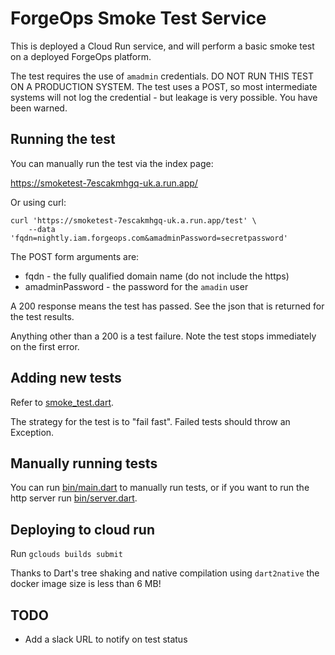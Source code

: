 # ForgeOps Smoke Test Service

This is deployed a Cloud Run service, and will perform 
a basic smoke test on a deployed ForgeOps platform.

The test requires the use of `amadmin` credentials. DO NOT RUN THIS TEST ON 
A PRODUCTION SYSTEM. The test uses a POST, so most intermediate systems will not
log the credential - but leakage is very possible. You have been warned.

## Running the test

You can manually run the test via the index page:

https://smoketest-7escakmhgq-uk.a.run.app/ 

Or using curl:
```
curl 'https://smoketest-7escakmhgq-uk.a.run.app/test' \
    --data 'fqdn=nightly.iam.forgeops.com&amadminPassword=secretpassword'
```

The POST form arguments are:
* fqdn - the fully qualified domain name (do not include the https)
* amadminPassword - the password for the `amadin` user

A 200 response means the test has passed. See the json that is returned for the test results.

Anything other than a 200 is a test failure. Note the test stops immediately on the first error. 

## Adding new tests

Refer to [smoke_test.dart](lib/smoke_test.dart).  

The strategy for the test is to "fail fast". Failed tests should throw an Exception. 

## Manually running tests

You can run [bin/main.dart](bin/main.dart) to manually run tests, or if you want to run
the http server run [bin/server.dart](bin/server.dart).

## Deploying to cloud run

Run `gclouds builds submit`

Thanks to Dart's tree shaking and
native compilation using `dart2native` the docker image size is less than 6 MB!


## TODO

* Add a slack URL to notify on test status


